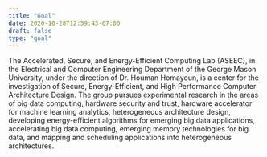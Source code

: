 ```yaml
---
title: "Goal"
date: 2020-10-28T12:59:43-07:00
draft: false
type: "goal"
---
```


The Accelerated, Secure, and Energy-Efficient Computing Lab (ASEEC), in the Electrical and Computer Engineering Department of the George Mason University, under the direction of Dr. Houman Homayoun, is a center for the investigation of Secure, Energy-Efficient, and High Performance Computer Architecture Design. The group pursues experimental research in the areas of big data computing, hardware security and trust, hardware accelerator for machine learning analytics, heterogeneous architecture design, developing energy-efficient algorithms for emerging big data applications, accelerating big data computing, emerging memory technologies for big data, and mapping and scheduling applications into heterogeneous architectures.
